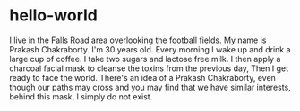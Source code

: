 # hello-world

I live in the Falls Road area overlooking the football fields. My name is Prakash Chakraborty. I'm 30 years old. Every morning I wake up and drink a large cup of coffee. I take two sugars and lactose free milk. I then apply a charcoal facial mask to cleanse the toxins from the previous day, Then I get ready to face the world. There's an idea of a Prakash Chakraborty, even though our paths may cross and you may find that we have similar interests, behind this mask, I simply do not exist.
